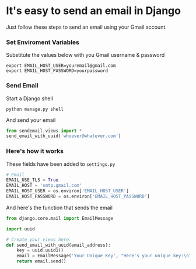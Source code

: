 # It's easy to send an email in Django
Just follow these steps to send an email using your Gmail account.

### Set Enviroment Variables
Substitute the values below with you Gmail username & password
```
export EMAIL_HOST_USER=youremail@gmail.com
export EMAIL_HOST_PASSWORD=yourpassword
```

### Send Email
Start a Django shell
```
python manage.py shell
```

And send your email
```python
from sendemail.views import *
send_email_with_uuid('whoever@whatever.com')
```

### Here's how it works
These fields have been added to `settings.py`
```python
# Email
EMAIL_USE_TLS = True
EMAIL_HOST = 'smtp.gmail.com'
EMAIL_HOST_USER = os.environ['EMAIL_HOST_USER']
EMAIL_HOST_PASSWORD = os.environ['EMAIL_HOST_PASSWORD']
```

And here's the function that sends the email
```python
from django.core.mail import EmailMessage

import uuid

# Create your views here.
def send_email_with_uuid(email_address):
    key = uuid.uuid1()
    email = EmailMessage('Your Unique Key', "Here's your unique key:\n" + str(key), to=[email_address])
    return email.send()
```
